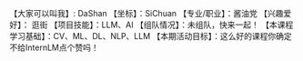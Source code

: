 
【大家可以叫我】: DaShan
【坐标】：SiChuan
【专业/职业】：酱油党
【兴趣爱好】： 逛街
【项目技能】：LLM、AI
【组队情况】：未组队，快来一起！
【本课程学习基础】：CV、ML、DL、NLP、LLM
【本期活动目标】：这么好的课程你确定不给InternLM点个赞吗！
